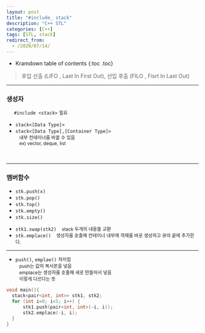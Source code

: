 ```yaml
---
layout: post
title: "#include_ stack"
description: "C++ STL"
categories: [C++]
tags: [STL, stack]
redirect_from:
  - /2020/07/14/
---
```

  <style>
    .margin {
      font-size:12px;
      margin-left:10px;
    }
    .nomargin{
      font-size:12px;
      margin-left:0;
    }
    .space{
      margin:-10px 0;
    }
  </style>
* Kramdown table of contents
{:toc .toc}

> 후입 선출 (LIFO , Last In First Out), 선입 후출 (FILO , Fisrt In Last Out)    

-----------------------

### 생성자

&nbsp;&nbsp;&nbsp;&nbsp;  `#include <stack>` <span class="nomargin">필요</span>

* `stack<[Data Type]>`
* `stack<[Data Type],[Container Type]>`    
<span class="margin">내부 컨테이너를 바꿀 수 있음<span>    
<span class="margin">ex) vector, deque, list<span>
<br/>

---------------------

### 멤버함수

* `stk.push(x)`    
* `stk.pop()`    
* `stk.top()`    
* `stk.empty()`    
* `stk.size()`    

<span class="space"></span>

* `stk1.swap(stk2)`  <span class="margin">stack 두개의 내용물 교환</span>
* `stk.emplace()` <span class="margin"> 생성자를 호출해 컨테이너 내부에 객체를 바로 생성하고 큐의 끝에 추가한다.</span>

----------------------

- `push()`, `emplae()` <span class="nomargin">차이점</span>    
<span class="margin">push는 값의 복사본을 넣음</span>    
<span class="margin">emplace는 생성자를 호출해 새로 만들어서 넣음</span>    
<span class="margin">이렇게 다르다는 뜻</span>    

~~~ c++
void main(){
  stack<pair<int, int>> stk1, stk2;
  for (int i=0; i<5; i++) {
      stk1.push(pair<int, int>(-i, i));
      stk2.emplace(-i, i);
  }
}
~~~